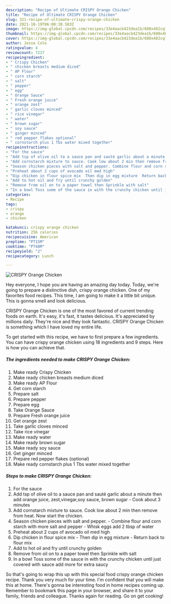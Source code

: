 ```yaml
---
description: "Recipe of Ultimate CRISPY Orange Chicken"
title: "Recipe of Ultimate CRISPY Orange Chicken"
slug: 321-recipe-of-ultimate-crispy-orange-chicken
date: 2021-10-19T06:00:38.583Z
image: https://img-global.cpcdn.com/recipes/33e4aacb423dea1b/680x482cq70/crispy-orange-chicken-recipe-main-photo.jpg
thumbnail: https://img-global.cpcdn.com/recipes/33e4aacb423dea1b/680x482cq70/crispy-orange-chicken-recipe-main-photo.jpg
cover: https://img-global.cpcdn.com/recipes/33e4aacb423dea1b/680x482cq70/crispy-orange-chicken-recipe-main-photo.jpg
author: Jesse Cole
ratingvalue: 4
reviewcount: 7217
recipeingredient:
- " Crispy Chicken"
- " chicken breasts medium diced"
- " AP Flour"
- " corn starch"
- " salt"
- " pepper"
- " egg"
- " Orange Sauce"
- " Fresh orange juice"
- " orange zest"
- " garlic cloves minced"
- " rice vinegar"
- " water"
- " brown sugar"
- " soy sauce"
- " ginger minced"
- " red pepper flakes optional"
- " cornstarch plus 1 Tbs water mixed together"
recipeinstructions:
- "For the sauce"
- "Add tsp of olive oil to a sauce pan and sauté garlic about a minute then add orange juice, zest,vinegar,soy sauce, brown sugar  Cook about 3 minutes"
- "Add cornstarch mixture to sauce. Cook low about 2 min then remove from heat. Now start the chicken."
- "Season chicken pieces with salt and pepper. Combine flour and corn starch with more salt and pepper  Whisk eggs add 2 tbsp of water"
- "Preheat about 2 cups of avocado oil med high"
- "Dip chicken in flour spice mix  Then dip in egg mixture  Return back to flour mix"
- "Add to hot oil and fry until crunchy golden"
- "Remove from oil on to a paper towel then Sprinkle with salt"
- "In a bowl Toss some of the sauce in with the crunchy chicken until just covered with sauce add more for extra saucy"
categories:
- Recipe
tags:
- crispy
- orange
- chicken

katakunci: crispy orange chicken 
nutrition: 256 calories
recipecuisine: American
preptime: "PT15M"
cooktime: "PT48M"
recipeyield: "2"
recipecategory: Lunch

---
```



![CRISPY Orange Chicken](https://img-global.cpcdn.com/recipes/33e4aacb423dea1b/680x482cq70/crispy-orange-chicken-recipe-main-photo.jpg)

Hey everyone, I hope you are having an amazing day today. Today, we're going to prepare a distinctive dish, crispy orange chicken. One of my favorites food recipes. This time, I am going to make it a little bit unique. This is gonna smell and look delicious.

CRISPY Orange Chicken is one of the most favored of current trending foods on earth. It's easy, it's fast, it tastes delicious. It's appreciated by millions daily. They're nice and they look fantastic. CRISPY Orange Chicken is something which I have loved my entire life.




To get started with this recipe, we have to first prepare a few ingredients. You can have crispy orange chicken using 18 ingredients and 9 steps. Here is how you can achieve that.

<!--inarticleads1-->

##### The ingredients needed to make CRISPY Orange Chicken:

1. Make ready  Crispy Chicken
1. Make ready  chicken breasts medium diced
1. Make ready  AP Flour
1. Get  corn starch
1. Prepare  salt
1. Prepare  pepper
1. Prepare  egg
1. Take  Orange Sauce
1. Prepare  Fresh orange juice
1. Get  orange zest
1. Take  garlic cloves minced
1. Take  rice vinegar
1. Make ready  water
1. Make ready  brown sugar
1. Make ready  soy sauce
1. Get  ginger minced
1. Prepare  red pepper flakes (optional)
1. Make ready  cornstarch plus 1 Tbs water mixed together




<!--inarticleads2-->

##### Steps to make CRISPY Orange Chicken:

1. For the sauce
1. Add tsp of olive oil to a sauce pan and sauté garlic about a minute then add orange juice, zest,vinegar,soy sauce, brown sugar  - Cook about 3 minutes
1. Add cornstarch mixture to sauce. Cook low about 2 min then remove from heat. Now start the chicken.
1. Season chicken pieces with salt and pepper. - Combine flour and corn starch with more salt and pepper  - Whisk eggs add 2 tbsp of water
1. Preheat about 2 cups of avocado oil med high
1. Dip chicken in flour spice mix  - Then dip in egg mixture  - Return back to flour mix
1. Add to hot oil and fry until crunchy golden
1. Remove from oil on to a paper towel then Sprinkle with salt
1. In a bowl Toss some of the sauce in with the crunchy chicken until just covered with sauce add more for extra saucy




So that's going to wrap this up with this special food crispy orange chicken recipe. Thank you very much for your time. I'm confident that you will make this at home. There's gonna be interesting food in home recipes coming up. Remember to bookmark this page in your browser, and share it to your family, friends and colleague. Thanks again for reading. Go on get cooking!
